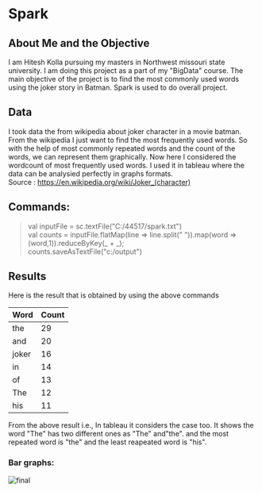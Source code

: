 # Spark

## About Me and the Objective 

I am Hitesh Kolla pursuing my masters in Northwest missouri state university. I am doing this project as a part of my "BigData" course. The main objective of the project is to find the most commonly used words using the joker story in Batman. Spark is used to do overall project.

## Data
I took data the from wikipedia about joker character in a movie batman. From the wikipedia I just want to find the most frequently used  words. So with the help of most commonly repeated words and the count of the words, we can represent them graphically. Now here I considered the wordcount of most frequently used words. I used it in tableau where the data can be analysied perfectly in graphs formats.  
Source : https://en.wikipedia.org/wiki/Joker_(character)

## Commands:

> val inputFile = sc.textFile("C:/44517/spark.txt")  
> val counts = inputFile.flatMap(line => line.split(" ")).map(word => (word,1)).reduceByKey(_ + _);  
> counts.saveAsTextFile("c:/output")  

## Results

Here is the result that is obtained by using the above commands  

| Word    | Count|
|---------|------|
| the     | 29   |
| and     | 20   |
| joker   | 16   |
| in      | 14   |
| of      | 13   |
| The     | 12   |
| his     | 11   |

From the above result i.e., In tableau it considers the case too. It shows the word "The" has two different ones as "The" and"the". 
and the most repeated word is "the" and the least reapeated word is "his".
  
 ### Bar graphs:  
![final](https://user-images.githubusercontent.com/31717045/48322608-10b3dc00-e5ee-11e8-819a-f51fa3057316.PNG)

